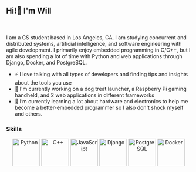 ## Hi!👋  I'm Will
<br></br>
I am a CS student based in Los Angeles, CA. I am studying concurrent and distributed systems, artificial intelligence, and software engineering with agile development.
I primarily enjoy embedded programming in C/C++, but I am also spending a lot of time with Python and web applications through Django, Docker, and PostgreSQL.

- ⚡ I love talking with all types of developers and finding tips and insights about the tools you use
- 🦾 I'm currently working on a dog treat launcher, a Raspberry Pi gaming handheld, and 2 web applications in different frameworks
- 🌱 I’m currently learning a lot about hardware and electronics to help me become a better-embedded programmer so I also don't shock myself and others.

### Skills
<p align="center">
  <img src="https://github.com/user-attachments/assets/2ab0e2e9-88ed-4def-b834-8b460f2306a0" alt="Python" width="75"/>
  <img src="https://github.com/user-attachments/assets/f095ab0c-99ee-4163-bad9-12de06a31875" alt="C++" width="75"/>
  <img src="https://github.com/user-attachments/assets/404e3547-b194-4d37-bbcc-18ba38cd2c6d" alt="JavaScript" width="75"/>
  <img src="https://github.com/user-attachments/assets/14e5b70d-23e4-4bb4-8f97-e55b455f18ff" alt="Django" width="75"/>
  <img src="https://github.com/user-attachments/assets/cce9f9de-9744-4925-b366-e00432ec031c" alt="PostgreSQL" width="75"/>
  <img src="https://github.com/user-attachments/assets/42e36771-bd30-476c-852e-50c0420ee0ea" alt="Docker" width="75"/>
</p>



